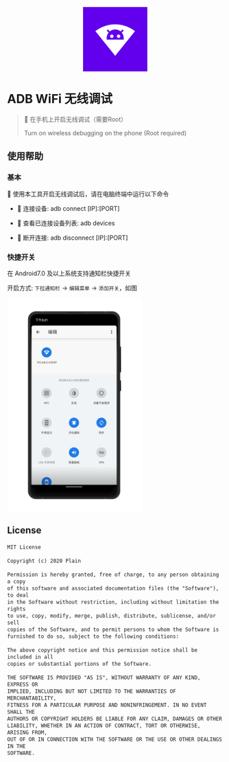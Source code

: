 <div align="center">
  <img src="./app/src/main/ic_launcher-playstore.png" width='150px' alt="ic_launcher-web">
</div>

# ADB WiFi 无线调试

> 🦥&nbsp;在手机上开启无线调试（需要Root）
> 
> Turn on wireless debugging on the phone (Root required)

## 使用帮助

### 基本

🔧&nbsp;使用本工具开启无线调试后，请在电脑终端中运行以下命令

- 🔗&nbsp;连接设备:&nbsp;adb connect [IP]:[PORT]

- 📱&nbsp;查看已连接设备列表:&nbsp;adb devices

- 🔪&nbsp;️断开连接:&nbsp;adb disconnect [IP]:[PORT]

### 快捷开关

在&nbsp;Android7.0&nbsp;及以上系统支持通知栏快捷开关

开启方式: `下拉通知栏` -> `编辑菜单` -> `添加开关`，如图

<img src="/screenshot/quick_tile.jpg" height = "500" align=center />

## License

```
MIT License

Copyright (c) 2020 Plain

Permission is hereby granted, free of charge, to any person obtaining a copy
of this software and associated documentation files (the "Software"), to deal
in the Software without restriction, including without limitation the rights
to use, copy, modify, merge, publish, distribute, sublicense, and/or sell
copies of the Software, and to permit persons to whom the Software is
furnished to do so, subject to the following conditions:

The above copyright notice and this permission notice shall be included in all
copies or substantial portions of the Software.

THE SOFTWARE IS PROVIDED "AS IS", WITHOUT WARRANTY OF ANY KIND, EXPRESS OR
IMPLIED, INCLUDING BUT NOT LIMITED TO THE WARRANTIES OF MERCHANTABILITY,
FITNESS FOR A PARTICULAR PURPOSE AND NONINFRINGEMENT. IN NO EVENT SHALL THE
AUTHORS OR COPYRIGHT HOLDERS BE LIABLE FOR ANY CLAIM, DAMAGES OR OTHER
LIABILITY, WHETHER IN AN ACTION OF CONTRACT, TORT OR OTHERWISE, ARISING FROM,
OUT OF OR IN CONNECTION WITH THE SOFTWARE OR THE USE OR OTHER DEALINGS IN THE
SOFTWARE.
```